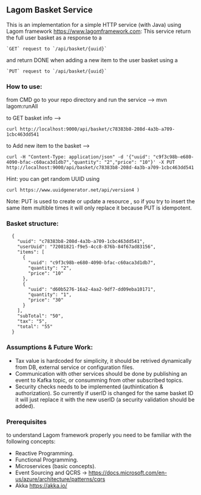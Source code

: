 ## Lagom Basket Service

This is an implementation for a simple HTTP service (with Java) using Lagom framework https://www.lagomframework.com:
This service return the full user basket as a response to a
```
`GET` request to `/api/basket/{uuid}`
```

and return DONE when adding a new item to the user basket using a 
```
`PUT` request to `/api/basket/{uuid}` 
```

### How to use:

from CMD go to your repo directory and run the service --> mvn lagom:runAll

to GET basket info            -->  
```
curl http://localhost:9000/api/basket/c78383b8-208d-4a3b-a709-1cbc463dd541
```

to Add new item to the basket -->  
```
curl -H "Content-Type: application/json" -d '{"uuid": "c9f3c98b-e680-4090-bfac-c60aca3d1db7","quantity": "2","price": "10"}' -X PUT http://localhost:9000/api/basket/c78383b8-208d-4a3b-a709-1cbc463dd541
```

Hint: you can get random UUID using
```
curl https://www.uuidgenerator.net/api/version4	)
```

Note: 
PUT is used to create or update a resource , so if you try to insert the same item multible times it will only replace it because PUT is idempotent.

### Basket structure:
      {
        "uuid": "c78383b8-208d-4a3b-a709-1cbc463dd541",
        "userUuid": "72081821-f9e5-4cc8-876b-84f67ad83156",
        "items": [
          {
            "uuid": "c9f3c98b-e680-4090-bfac-c60aca3d1db7",
            "quantity": "2",
            "price": "10"
          },
          {
            "uuid": "d60b5276-16a2-4aa2-9df7-dd09eba10171",
            "quantity": "1",
            "price": "30"
          }
        ],
        "subTotal": "50",
        "tax": "5",
        "total": "55"
      }

### Assumptions & Future Work:
- Tax value is hardcoded for simplicity, it should be retrived dynamically from DB, external service or configuration files.
- Communication with other services should be done by publishing an event to Kafka topic, or consumming from other subscribed topics.
- Security checks needs to be implemented (authintication & authorization). So currently if userID is changed for the same basket ID it will just replace it with the new userID (a security validation should be added).


### Prerequisites
to understand Lagom framework properly you need to be familiar with the following concepts:
- Reactive Programming.
- Functional Programming.
- Microservices (basic concepts).
- Event Sourcing and QCRS -> https://docs.microsoft.com/en-us/azure/architecture/patterns/cqrs
- Akka https://akka.io/


